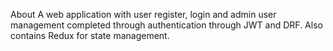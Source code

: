 About
A web application with user register, login and admin user management completed through authentication through JWT and DRF. Also contains Redux for state management.
